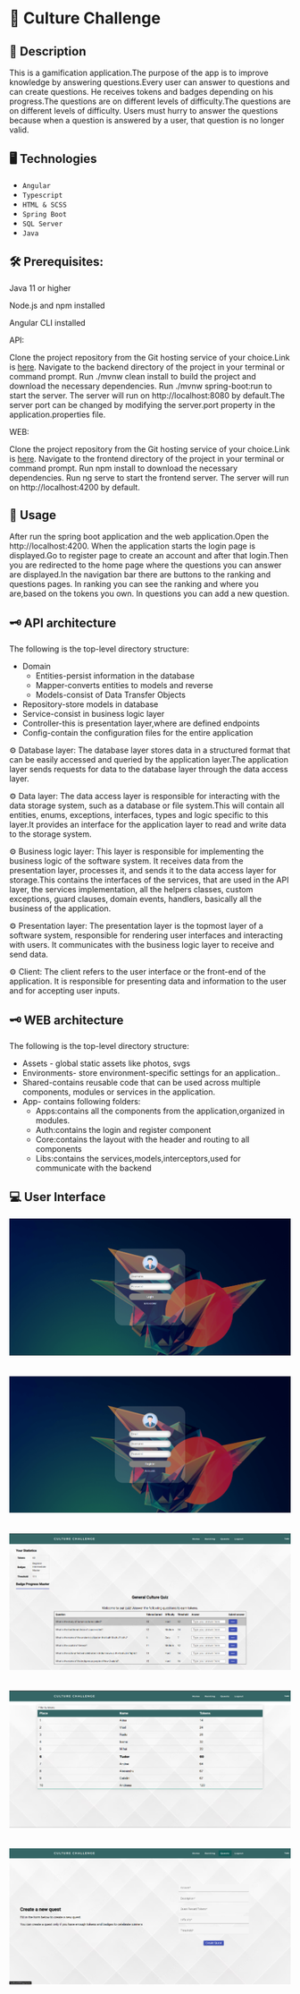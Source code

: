# 🧠 Culture Challenge

## 🚀 Description

This is a gamification application.The purpose of the app is to improve knowledge by answering questions.Every user can answer to questions and can create questions. He receives tokens and badges depending on his progress.The questions are on different levels of difficulty.The questions are on different levels of difficulty. Users must hurry to answer the questions because when a question is answered by a user, that question is no longer valid.

## 🖥️ Technologies
* `Angular`
* `Typescript`
* `HTML & SCSS`
* `Spring Boot`
* `SQL Server`
* `Java`

## 🛠️ Prerequisites:

Java 11 or higher

Node.js and npm installed

Angular CLI installed

API:

Clone the project repository from the Git hosting service of your choice.Link is [here](https://github.com/Piciorus/AccesaInternshipGamification-API).
Navigate to the backend directory of the project in your terminal or command prompt.
Run ./mvnw clean install to build the project and download the necessary dependencies.
Run ./mvnw spring-boot:run to start the server. The server will run on http://localhost:8080 by default.The server port can be changed by modifying the server.port property in the application.properties file.

WEB:

Clone the project repository from the Git hosting service of your choice.Link is [here](https://github.com/Piciorus/AccesaInternshipGamification-Web).
Navigate to the frontend directory of the project in your terminal or command prompt.
Run npm install to download the necessary dependencies.
Run ng serve to start the frontend server. The server will run on http://localhost:4200 by default.


## 🏹 Usage

After run the spring boot application and the web application.Open the http://localhost:4200. 
When the application starts the login page is displayed.Go to register page to create an account and after that login.Then you are redirected to the home page where the questions you can answer are displayed.In the navigation bar there are buttons to the ranking and questions pages. In ranking you can see the ranking and where you are,based on the tokens you own. In questions you can add a new question.

## 🗝️ API architecture


The following is the top-level directory structure:
* Domain
   * Entities-persist information in the database
   * Mapper-converts entities to models and reverse
   * Models-consist of Data Transfer Objects
* Repository-store models in database
* Service-consist in business logic layer
* Controller-this is presentation layer,where are defined endpoints
* Config-contain the configuration files for the entire application
	
⚙️ Database layer: The database layer stores data in a structured format that can be easily accessed and queried by the application layer.The application layer sends requests for data to the database layer through the data access layer. 

⚙️ Data layer: The data access layer is responsible for interacting with the data storage system, such as a database or file system.This will contain all entities, enums, exceptions, interfaces, types and logic specific to this layer.It provides an interface for the application layer to read and write data to the storage system.

⚙️ Business logic layer: This layer is responsible for implementing the business logic of the software system. It receives data from the presentation layer, processes it, and sends it to the data access layer for storage.This contains the interfaces of the services, that are used in the API layer, the services implementation, all the helpers classes, custom exceptions, guard clauses, domain events, handlers, basically all the business of the application.

⚙️ Presentation layer: The presentation layer is the topmost layer of a software system, responsible for rendering user interfaces and interacting with users. It communicates with the business logic layer to receive and send data.

⚙️ Client: The client refers to the user interface or the front-end of the application. It is responsible for presenting data and information to the user and for accepting user inputs.


## 🗝️ WEB architecture
The following is the top-level directory structure:

* Assets - global static assets like photos, svgs
* Environments- store environment-specific settings for an application..
* Shared-contains reusable code that can be used across multiple components, modules or services in the application.
* App- contains following folders:
    * Apps:contains all the components from the application,organized in modules.
    * Auth:contains the login and register component
    * Core:contains the layout with the header and routing to all components
    * Libs:contains the services,models,interceptors,used for communicate with the backend

## 💻 User Interface
![alt text](https://github.com/Piciorus/Photos/blob/main/login.png)<br/><br/><br/>
![alt text](https://github.com/Piciorus/Photos/blob/main/registerpng.png)<br/><br/><br/>
![alt text](https://github.com/Piciorus/Photos/blob/main/home1.png)<br/><br/><br/>
![alt text](https://github.com/Piciorus/Photos/blob/main/ranking1.png)<br/><br/><br/>
![alt text](https://github.com/Piciorus/Photos/blob/main/quest1.png)<br/><br/><br/>


